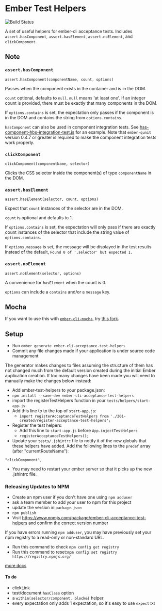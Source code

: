 # Ember Test Helpers
[![Build Status](https://travis-ci.org/201-created/ember-cli-acceptance-test-helpers.svg?branch=master)](https://travis-ci.org/201-created/ember-cli-acceptance-test-helpers)

A set of useful helpers for ember-cli acceptance tests. Includes
`assert.hasComponent`, `assert.hasElement`, `assert.noElement`, and
`clickComponent`.

## Note

### `assert.hasComponent`

`assert.hasComponent(componentName, count, options)`

Passes when the component exists in the container and is in the DOM.

`count` optional, defaults to `null`. `null` means 'at least one'.
If an integer count is provided, there must be exactly that many components in the DOM.

If `options.contains` is set, the expectation only passes if the
component is in the DOM and contains the string from `options.contains`.

`hasComponent` can also be used in component integration tests. See [has-component-hbs-integration-test.js](https://github.com/201-created/ember-cli-acceptance-test-helpers/blob/master/tests/integration/has-component-hbs-integration-test.js) for an example.
Note that `ember-qunit` version 0.4.7 or greater is required to make the component integration tests work properly.

### `clickComponent`

`clickComponent(componentName, selector)`

Clicks the CSS selector inside the component(s) of type `componentName`
in the DOM.

### `assert.hasElement`

`assert.hasElement(selector, count, options)`

Expect that `count` instances of the selector are in the DOM.

`count` is optional and defaults to 1.

If `options.contains` is set, the expectation will only pass if there
are exactly count instances of the selector that include the string
value of `options.contains`.

If `options.message` is set, the message will be displayed in the test results instead of the default,  `Found 0 of '.selector' but expected 1.`

### `assert.noElement`

`assert.noElement(selector, options)`

A convenience for `hasElement` when the count is 0.

`options` can include a `contains` and/or a `message` key.

## Mocha

If you want to use this with [`ember-cli-mocha`](https://github.com/switchfly/ember-cli-mocha), try [this fork](https://github.com/backspace/ember-cli-acceptance-test-helpers/tree/use-mocha).

## Setup

  * Run `ember generate ember-cli-acceptance-test-helpers`
  * Commit any file changes made if your application is under source code management

The generator makes changes to files assuming the structure of them has not changed much from the default version created during the initial Ember application creation. If too many changes have been made you will need to manually make the changes below instead:

  * Add ember-test-helpers to your package.json:
  * `npm install --save-dev ember-cli-acceptance-test-helpers`
  * import the registerTestHelpers function in your `tests/helpers/start-app.js`:
  * Add this line to to the top of `start-app.js`:
    * `import registerAcceptanceTestHelpers from './201-created/register-acceptance-test-helpers';`
  * Register the test helpers:
    * Add this line to `start-app.js` before `App.injectTestHelpers`
    * `registerAcceptanceTestHelpers();`
  * Update your `tests/.jshintrc` file to notify it of the new globals
    that these helpers have added. Add the following lines to the
    `predef` array (after "currentRouteName"):

```
"clickComponent",
```

  * You may need to restart your ember server so that it picks up the new .jshintrc file.

### Releasing Updates to NPM
 * Create an npm user if you don't have one using `npm adduser`
 * ask a team member to add your user to npm for this project
 * update the version in `package.json`
 * `npm publish`
 * Visit https://www.npmjs.com/package/ember-cli-acceptance-test-helpers and confirm the correct version number
 
If you have errors running `npm adduser`, you may have previously set your npm registry to a read-only or non-standard URL.  
 * Run this command to check `npm config get registry`  
 * Run this command to reset:`npm config set registry https://registry.npmjs.org/` 
 
[more docs](https://docs.npmjs.com/getting-started/publishing-npm-packages)
 
#### To do

 * clickLink
 * test/document `hasClass` option
 * a `within(selector/component, block&)` helper
 * every expectation only adds 1 expectation, so it's easy to use `expect(X)`
